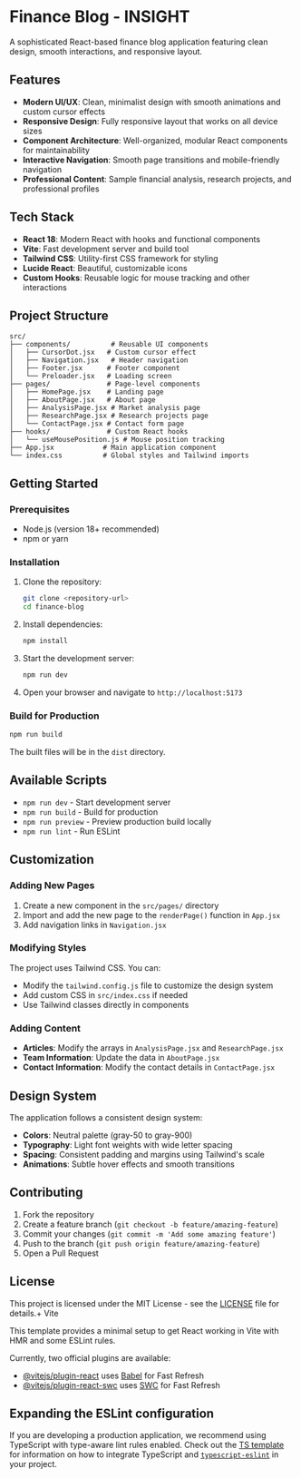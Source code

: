 # Finance Blog - INSIGHT

A sophisticated React-based finance blog application featuring clean design, smooth interactions, and responsive layout.

## Features

- **Modern UI/UX**: Clean, minimalist design with smooth animations and custom cursor effects
- **Responsive Design**: Fully responsive layout that works on all device sizes
- **Component Architecture**: Well-organized, modular React components for maintainability
- **Interactive Navigation**: Smooth page transitions and mobile-friendly navigation
- **Professional Content**: Sample financial analysis, research projects, and professional profiles

## Tech Stack

- **React 18**: Modern React with hooks and functional components
- **Vite**: Fast development server and build tool
- **Tailwind CSS**: Utility-first CSS framework for styling
- **Lucide React**: Beautiful, customizable icons
- **Custom Hooks**: Reusable logic for mouse tracking and other interactions

## Project Structure

```
src/
├── components/          # Reusable UI components
│   ├── CursorDot.jsx   # Custom cursor effect
│   ├── Navigation.jsx   # Header navigation
│   ├── Footer.jsx      # Footer component
│   └── Preloader.jsx   # Loading screen
├── pages/              # Page-level components
│   ├── HomePage.jsx    # Landing page
│   ├── AboutPage.jsx   # About page
│   ├── AnalysisPage.jsx # Market analysis page
│   ├── ResearchPage.jsx # Research projects page
│   └── ContactPage.jsx # Contact form page
├── hooks/              # Custom React hooks
│   └── useMousePosition.js # Mouse position tracking
├── App.jsx            # Main application component
└── index.css          # Global styles and Tailwind imports
```

## Getting Started

### Prerequisites

- Node.js (version 18+ recommended)
- npm or yarn

### Installation

1. Clone the repository:
   ```bash
   git clone <repository-url>
   cd finance-blog
   ```

2. Install dependencies:
   ```bash
   npm install
   ```

3. Start the development server:
   ```bash
   npm run dev
   ```

4. Open your browser and navigate to `http://localhost:5173`

### Build for Production

```bash
npm run build
```

The built files will be in the `dist` directory.

## Available Scripts

- `npm run dev` - Start development server
- `npm run build` - Build for production
- `npm run preview` - Preview production build locally
- `npm run lint` - Run ESLint

## Customization

### Adding New Pages

1. Create a new component in the `src/pages/` directory
2. Import and add the new page to the `renderPage()` function in `App.jsx`
3. Add navigation links in `Navigation.jsx`

### Modifying Styles

The project uses Tailwind CSS. You can:
- Modify the `tailwind.config.js` file to customize the design system
- Add custom CSS in `src/index.css` if needed
- Use Tailwind classes directly in components

### Adding Content

- **Articles**: Modify the arrays in `AnalysisPage.jsx` and `ResearchPage.jsx`
- **Team Information**: Update the data in `AboutPage.jsx`
- **Contact Information**: Modify the contact details in `ContactPage.jsx`

## Design System

The application follows a consistent design system:

- **Colors**: Neutral palette (gray-50 to gray-900)
- **Typography**: Light font weights with wide letter spacing
- **Spacing**: Consistent padding and margins using Tailwind's scale
- **Animations**: Subtle hover effects and smooth transitions

## Contributing

1. Fork the repository
2. Create a feature branch (`git checkout -b feature/amazing-feature`)
3. Commit your changes (`git commit -m 'Add some amazing feature'`)
4. Push to the branch (`git push origin feature/amazing-feature`)
5. Open a Pull Request

## License

This project is licensed under the MIT License - see the [LICENSE](LICENSE) file for details.+ Vite

This template provides a minimal setup to get React working in Vite with HMR and some ESLint rules.

Currently, two official plugins are available:

- [@vitejs/plugin-react](https://github.com/vitejs/vite-plugin-react/blob/main/packages/plugin-react) uses [Babel](https://babeljs.io/) for Fast Refresh
- [@vitejs/plugin-react-swc](https://github.com/vitejs/vite-plugin-react/blob/main/packages/plugin-react-swc) uses [SWC](https://swc.rs/) for Fast Refresh

## Expanding the ESLint configuration

If you are developing a production application, we recommend using TypeScript with type-aware lint rules enabled. Check out the [TS template](https://github.com/vitejs/vite/tree/main/packages/create-vite/template-react-ts) for information on how to integrate TypeScript and [`typescript-eslint`](https://typescript-eslint.io) in your project.
